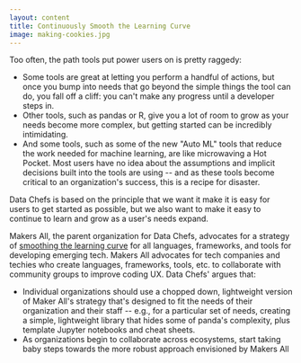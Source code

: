 ```yaml
---
layout: content
title: Continuously Smooth the Learning Curve
image: making-cookies.jpg
---
```


Too often, the path tools put power users on is pretty raggedy:
- Some tools are great at letting you perform a handful of actions, but once you bump into needs that go beyond the simple things the tool can do, you fall off a cliff: you can't make any progress until a developer steps in.
- Other tools, such as pandas or R, give you a lot of room to grow as your needs become more complex, but getting started can be incredibly intimidating.
- And some tools, such as some of the new "Auto ML" tools that reduce the work needed for machine learning, are like microwaving a Hot Pocket. Most users have no idea about the assumptions and implicit decisions built into the tools are using -- and as these tools become critical to an organization's success, this is a recipe for disaster.

Data Chefs is based on the principle that we want it make it is easy for users to get started as possible, but we also want to make it easy to continue to learn and grow as a user's needs expand.

Makers All, the parent organization for Data Chefs, advocates for a strategy of [smoothing the learning curve](https://toolkit.makersall.org/pages/30-smooth/00-index.html) for all languages, frameworks, and tools for developing emerging tech. Makers All advocates for tech companies and techies who create languages, frameworks, tools, etc. to collaborate with community groups to improve coding UX. Data Chefs' argues that:
- Individual organizations should use a chopped down, lightweight version of Maker All's strategy that's designed to fit the needs of their organization and their staff -- e.g., for a particular set of needs, creating a simple, lightweight library that hides some of panda's complexity, plus template Jupyter notebooks and cheat sheets.
- As organizations begin to collaborate across ecosystems, start taking baby steps towards the more robust approach envisioned by Makers All
